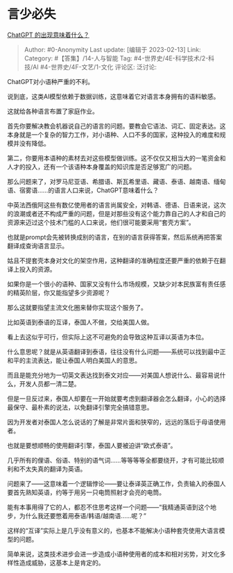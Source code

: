 # 言少必失
[ChatGPT 的出现意味着什么？](https://www.zhihu.com/question/582450800/answer/2891036228)

> Author: #0-Anonymity
> Last update: [编辑于 2023-02-13]
> Link:
> Category:  #【答集】/14-人与智能
> Tag: #4-世界史/4E-科学技术/2-科技/AI #4-世界史/4F-文艺/1-文化
> 评论区:
> 泛讨论:

ChatGPT对小语种严重的不利。

说到底，这类AI模型依赖于数据训练，这意味着它对语言本身拥有的语料敏感。

这就给各种语言布置了家庭作业。

首先你要解决教会机器说自己的语言的问题。要教会它语法、词汇、固定表达。这本身就是一个复杂的智力工作，对小语种、人口不多的国家，这种投入的难度和规模并没有降低。

第二，你要用本语种的素材去对这些模型做训练。这不仅仅又相当大的一笔资金和人才的投入，还有一个该语种本身覆盖的知识库是否足够宽广的问题。

那么问题来了，对罗马尼亚语、希腊语、斯瓦希里语、藏语、泰语、越南语、缅甸语、宿雾语……的语言人口来说，ChatGPT意味着什么？

中英法西俄阿这些有数亿使用者的语言尚属安全，对韩语、德语、日语来说，这次的浪潮或者还不构成严重的问题，但是对那些没有这个能力靠自己的人才和自己的资源来迈过这个技术门槛的人口来说，他们很可能要采用“套壳方案”。

也就是prompt会先被转换成别的语言，在别的语言获得答案，然后系统再把答案翻译成查询语言显示。

姑且不提套壳本身对文化的架空作用，这种翻译的准确程度还要严重的依赖于在翻译上投入的资源。

如果你是一个很小的语种、国家又没有什么市场规模，又缺少对本民族富有责任感的精英阶层，你又能指望多少资源呢？

那么这就要指望主流文化圈来替你实现这个服务了。

比如英语到泰语的互译，泰国人不做，交给美国人做。

看上去这似乎可行，但实际上这不可避免的会导致这种互译以英语为本位。

什么意思呢？就是从英语翻译到泰语，往往没有什么问题——系统可以找到最中正和平的主流表达，能让泰国人明白美国人的意思。

而且是能充分地为一切英文表达找到泰文对应——对美国人想说什么、最容易说什么，开发人员都一清二楚。

但是一旦反过来，泰国人却要在一开始就要考虑到翻译器会怎么翻译，小心的选择最保守、最朴素的说法，以免翻译引擎完全搞错意思。

因为开发者对泰国人怎么说话的了解是非常片面和狭窄的，远远的落后于母语使用者。

也就是要想顺畅的使用翻译引擎，泰国人要被迫讲“欧式泰语”。

几乎所有的俚语、俗语、特别的语气词……等等等等全都要绕开，才有可能比较顺利和不太失真的翻译为英语。

问题来了——这意味着一个逻辑悖论——要让泰译英正确工作，负责输入的泰国人要首先熟知英语，约等于用另一只电筒照射才会亮的电筒。

能有本事用得了它的人，都忍不住思考这样一个问题——“我精通英语到这个地步，为什么我还要憋着用泰语/韩语/越南语……呢？”

这样的“互译”实际上是几乎没有意义的，也基本不能解决小语种套壳使用大语言模型的问题。

简单来说，这类技术进步会进一步造成小语种使用者的成本和相对劣势，对文化多样性造成威胁，这基本上是肯定的。
